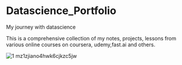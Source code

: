 # Datascience_Portfolio
My journey with datascience 

This is a comprehensive collection of my notes, projects, lessons from various online courses on coursera, udemy,fast.ai and others. 

![1 mz1zjiano4hwk6cjkzc5jw](https://user-images.githubusercontent.com/36667934/45930057-a5894a00-bf5a-11e8-86e6-5859ea166768.jpeg)
